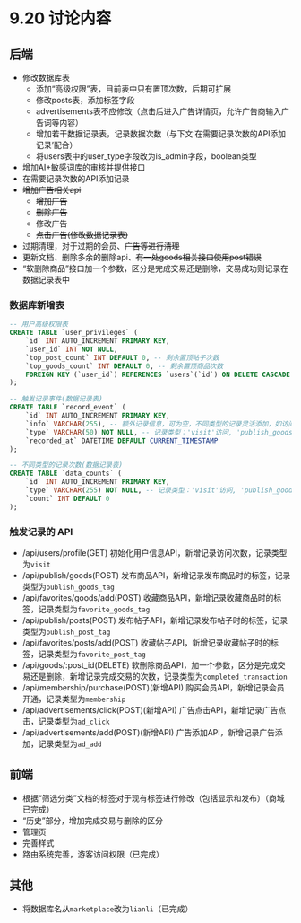 # 9.20 讨论内容

## 后端

- 修改数据库表
  - 添加“高级权限”表，目前表中只有置顶次数，后期可扩展
  - 修改posts表，添加标签字段
  - advertisements表不应修改（点击后进入广告详情页，允许广告商输入广告词等内容）
  - 增加若干数据记录表，记录数据次数（与下文‘在需要记录次数的API添加记录’配合）
  - 将users表中的user_type字段改为is_admin字段，boolean类型
- 增加AI+敏感词库的审核并提供接口
- 在需要记录次数的API添加记录
- ~~增加广告相关api~~
  - ~~增加广告~~
  - ~~删除广告~~
  - ~~修改广告~~
  - ~~点击广告(修改数据记录表)~~
- 过期清理，对于过期的会员、~~广告等进行清理~~
- 更新文档、删除多余的删除api、~~有一处goods相关接口使用post错误~~
- “软删除商品”接口加一个参数，区分是完成交易还是删除，交易成功则记录在数据记录表中

### 数据库新增表

```sql
-- 用户高级权限表
CREATE TABLE `user_privileges` (
    `id` INT AUTO_INCREMENT PRIMARY KEY,
    `user_id` INT NOT NULL,
    `top_post_count` INT DEFAULT 0, -- 剩余置顶帖子次数
    `top_goods_count` INT DEFAULT 0, -- 剩余置顶商品次数
    FOREIGN KEY (`user_id`) REFERENCES `users`(`id`) ON DELETE CASCADE
);

-- 触发记录事件(数据记录表)
CREATE TABLE `record_event` (
    `id` INT AUTO_INCREMENT PRIMARY KEY,
    `info` VARCHAR(255), -- 额外记录信息，可为空，不同类型的记录灵活添加，如访问的记录可添加用户的id以记录活跃用户
    `type` VARCHAR(50) NOT NULL, -- 记录类型：'visit'访问, 'publish_goods_tag'发布商品时记录标签, 'publish_post_tag'发布帖子时记录标签, 'favorite_goods_tag'收藏商品时记录标签, 'favorite_post_tag'收藏帖子时记录标签, 'completed_transaction'完成交易, 'membership'会员开通（留下记录，防止过期后无记录）, 'ad_click'广告点击（留下记录，防止过期后无记录）, 'ad_add'广告添加（留下记录，防止过期后无记录）
    `recorded_at` DATETIME DEFAULT CURRENT_TIMESTAMP
);

-- 不同类型的记录次数(数据记录表)
CREATE TABLE `data_counts` (
    `id` INT AUTO_INCREMENT PRIMARY KEY,
    `type` VARCHAR(255) NOT NULL, -- 记录类型：'visit'访问, 'publish_goods_tag'发布商品时记录标签, 'publish_post_tag'发布帖子时记录标签, 'favorite_goods_tag'收藏商品时记录标签, 'favorite_post_tag'收藏帖子时记录标签, 'completed_transaction'完成交易, 'membership'会员开通（留下记录，防止过期后无记录）, 'ad_click'广告点击（留下记录，防止过期后无记录）, 'ad_add'广告添加（留下记录，防止过期后无记录）
    `count` INT DEFAULT 0
);
```

### 触发记录的 API

- /api/users/profile(GET) 初始化用户信息API，新增记录访问次数，记录类型为`visit`
- /api/publish/goods(POST) 发布商品API，新增记录发布商品时的标签，记录类型为`publish_goods_tag`
- /api/favorites/goods/add(POST) 收藏商品API，新增记录收藏商品时的标签，记录类型为`favorite_goods_tag`
- /api/publish/posts(POST) 发布帖子API，新增记录发布帖子时的标签，记录类型为`publish_post_tag`
- /api/favorites/posts/add(POST) 收藏帖子API，新增记录收藏帖子时的标签，记录类型为`favorite_post_tag`
- /api/goods/:post_id(DELETE) 软删除商品API，加一个参数，区分是完成交易还是删除，新增记录完成交易的次数，记录类型为`completed_transaction`
- /api/membership/purchase(POST)(新增API) 购买会员API，新增记录会员开通，记录类型为`membership`
- /api/advertisements/click(POST)(新增API) 广告点击API，新增记录广告点击，记录类型为`ad_click`
- /api/advertisements/add(POST)(新增API) 广告添加API，新增记录广告添加，记录类型为`ad_add`

## 前端

- 根据“筛选分类”文档的标签对于现有标签进行修改（包括显示和发布）（商城已完成）
- “历史”部分，增加完成交易与删除的区分
- 管理页
- 完善样式
- 路由系统完善，游客访问权限（已完成）

## 其他

- 将数据库名从`marketplace`改为`lianli`（已完成）
